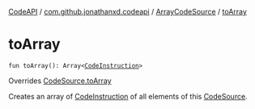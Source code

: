 [CodeAPI](../../index.md) / [com.github.jonathanxd.codeapi](../index.md) / [ArrayCodeSource](index.md) / [toArray](.)

# toArray

`fun toArray(): Array<`[`CodeInstruction`](../-code-instruction.md)`>`

Overrides [CodeSource.toArray](../-code-source/to-array.md)

Creates an array of [CodeInstruction](../-code-instruction.md) of all elements of this [CodeSource](../-code-source/index.md).

